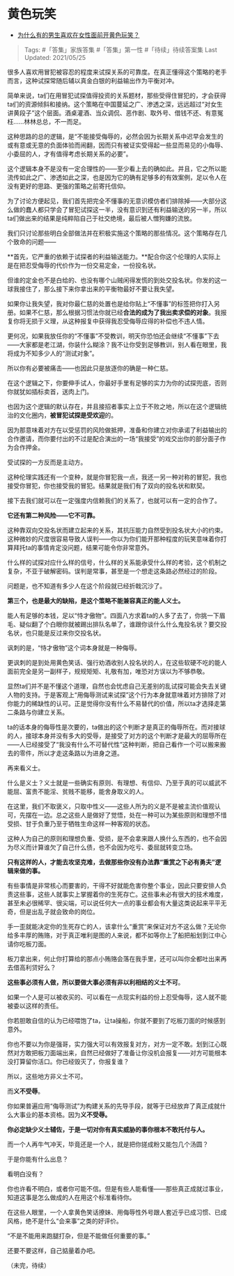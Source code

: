 # 黄色玩笑

- [为什么有的男生喜欢在女性面前开黄色玩笑？](https://www.zhihu.com/question/28296314/answer/1486320041)

>Tags: #「答集」家族答集 #「答集」第一性 #「待续」待续答案集 
>Last Updated: 2021/05/25

很多人喜欢用冒犯被容忍的程度来试探关系的可靠度。在真正懂得这个策略的老手而言，这种试探常随后辅以真金白银的利益输出作为平衡对冲。

简单来说，ta们在用冒犯试探值得投资的关系题材，那些受得住冒犯的，才会获得ta们的资源倾斜和接纳。这个策略在中国蔓延之广、渗透之深，远远超过“对女生讲黄段子”这个层面。酒桌灌酒、当众调侃、恶作剧、取外号、借钱不还、有意冤枉……林林总总，不一而足。

这种思路的总的逻辑，是“不能接受侮辱的，必然会因为长期关系中迟早会发生的或有意或无意的负面体验而闹翻，因而只有被证实受得起一些显而易见的小侮辱、小委屈的人，才有值得考虑长期关系的必要”。

这个逻辑本身不是没有一定合理性的——至少看上去的确如此。并且，它之所以能流传如此之广、渗透如此之深，也是因为它的确有足够多的有效案例，足以令人在没有更好的思路、更强的策略之前寄托信仰。

为了讨论方便起见，我们首先把完全不懂事的无意识模仿者们排除掉——大部分这么做的蠢人都只学会了冒犯试探这一半，没有意识到还有利益输送的另一半，所以ta们做出来的结果是纯粹陷自己于社交绝境，最后被人憎狗嫌的流放。

我们只讨论那些明白全部做法并在积极实施这个策略的那些情况。这个策略存在几个致命的问题——

**首先，它严重的依赖于试探者的利益输送能力。**配合你这个伦理的人实际上是在把忍受侮辱的代价作为一份交易定金，一份投名状。

但谁的定金也不是白给的、也没有哪个山贼闲得发慌的到处交投名状。你发的这一球我接住了，那么接下来你拿出来的平衡物最好不要让我失望。

如果你让我失望，我对你最仁慈的处置也是给你贴上“不懂事”的标签把你打入另册。如果不仁慈，那么根据习惯法你就已经**合法的成为了我出卖求偿的对象**。我报复你将无损于义理，从这种报复中获得我忍受侮辱应得的补偿也不违人情。

更何况，如果我放任你的“不懂事”不受教训，明天你恐怕还会继续“不懂事”下去——大家都是老江湖，你装什么糊涂？我不让你受到足够教训，别人看在眼里，我将成为不知多少人的“测试对象”。

所以你有必要被痛击——也因此只是放逐你的确是一种仁慈。

在这个逻辑之下，你要伸手试人，你最好手里有足够的实力为你的试探兜底，否则你就犹如插标卖首，送肉上门。

也因为这个逻辑的默认存在，并且接招者事实上立于不败之地，所以在这个逻辑统治的文化圈内，**被冒犯试探是受欢迎**的。

因为那意味着对方在以受惩罚的风险做抵押，准备和你建立对你承诺了利益输出的合作邀请，而你要付出的不过是配合演出的一场“我接受”的戏交出你的部分面子作为合作押金。

受试探的一方反而是主动方。

这种伦理实践还有一个变种，就是你冒犯我一点，我还一另一种对称的冒犯，我也接受你冒犯，你也接受我的冒犯。结果就是我们有了双向的投名状和默契。

接下去我们就可以在一定强度内信赖我们的关系了，也就可以有一定的合作了。

**它还有第二种风险——它不可靠。**

这种靠双向交投名状而建立起来的关系，其抗压能力自然受到投名状大小的约束。这种微妙的尺度很容易导致人误判——你以为你们能开那种程度的玩笑意味着你打算拜托ta的事情肯定没问题，结果可能令你非常意外。

什么样的试探对应什么样的信号，什么样的关系能承受什么样的考验，这个机制之复杂，不亚于破解密码。误判是常事，甚至是一个想走这条路必然经过的阶段。

问题是，也不知道有多少人在这个阶段就已经折戟沉沙了。

**第三个，也是最大的缺陷，是这个策略不能兼容真正的能人义士。**

能人有足够的本钱，足以“恃才傲物”。四面八方求着ta的人多了去了，你挑一下眉毛、疑似翻了个白眼你就被踢出排队名单了，谁跟你谈什么什么鬼投名状？要交投名状，也只能是反过来你交投名状。

讽刺的是，“恃才傲物”这个词本身就是一种侮辱。

更讽刺的是到处用黄色笑话、强行劝酒收别人投名状的人，在这些软硬不吃的能人面前完全是另一副样子，规规矩矩、礼敬有加，唯恐对方误以为不够恭敬。

显然ta们并不是不懂这个道理，自然也会忧虑自己无差别的乱试探可能会失去关键人物的支持。于是客观上“用侮辱测试来试探”这个行为本身就意味着对方排除了对你能力的稀缺性的认可。正是觉得你没有什么不易替代的价值，所以ta才选择走第二条路与你建立关系。

ta的话本身的侮辱性是次要的，ta做出的这个判断才是真正的侮辱所在。而对接球的人，接球本身并没有多大的受辱，是接受了对方的这个判断才是最大的屈辱所在——人已经接受了“我没有什么不可替代性”这种判断，把自己看作一个可以搬来搬去的零件，所以才走这条路以为进身之道。

再来看义士。

什么是义士？义士就是一些确实有原则、有理想、有信仰、乃至于真的可以威武不能屈、富贵不能淫、贫贱不能移，能舍身取义的人。

在这里，我们不取褒义，只取中性义——这些人所为的义是不是被主流价值观认可，先摆在一边。总之这些人是做好了觉悟，处在一种可以为某些原则和理想不惜受损、甘于负重乃至于牺牲生命这样一种客观的状态。

这种人为自己的原则和理想负重、受损，是不会拿来跟人换什么东西的，也不会因为尽义而计算谁欠了自己什么债，也不会因为吃亏、委屈就转变立场。

**只有这样的人，才能去攻坚克难，去做那些你没有办法靠“重赏之下必有勇夫”逻辑来做的事。**

有些事情是非常核心而要害的，干得不好就能危害你整个事业，因此只要安排人负责这些事，这些人就事实上掌握着你的生死存亡。这些事未必有很大的技术难度，甚至未必很稀罕、很尖端，可以说任何大一点的事业都会有大量这类说起来平平无奇，但是出乱子就会致命的岗位。

手一歪就能决定你的生死存亡的人，该拿什么“重赏”来保证对方不这么做？无论你给多丰厚的贿赂，对于真正唯利是图的人来说，都不如等你上了船把船划到江中心请你吃板刀面。

板刀拿出来，何止你打算给的那点小贿赂会落在我手里，还可以叫你全都吐出来再去借高利贷好么？

**这些事必须有人做，所以要做大事必须有非以利相结的义士不可**。

如果一个人是可以被收买的、可以看在一点现实利益的份上忍受侮辱，这人就不能被委以这样的责任。

你若胆敢自信的认为已经喂饱了ta，让ta操船，你就不要到了吃板刀面的时候感到意外。

你也不要以为你是强哥，实力强大可以有效报复对方，对方一定不敢。划到江心既然对方敢把板刀面端出来，自然已经做好了准备让你没机会报复——对方可能根本没打算留你活口。你已经毁灭了，你报复谁？

所以，这些地方非义士不可。

而**义不受辱**。

你如果普遍应用“侮辱测试”为构建关系的先导手段，就等于已经放弃了真正成就什么大事业的基本资格。因为**义不受辱。**

**你必定缺少义士辅佐，于是一切对你有真实威胁的事你根本不敢托付与人。**

而一个人再牛气冲天，毕竟还是一个人，就是把你搓成粉又能包几个汤圆？

于是你能有什么出息？

看明白没有？

你也许看不明白，或者你可能不信。但是有些人能看懂——那些真正成就过事业，知道这事是怎么做成的人在用这个标准看待你。

在这些人眼里，一个人拿黄色笑话撩妹、用侮辱性外号跟人套近乎已成习惯、已成风格，绝不是什么“会来事”之类的好评价。

“不是不能用来跑腿打杂，但是不能做任何重要的事。”

还要不要这样，自己掂量着办吧。

  

  

  

  

（未完，待续）